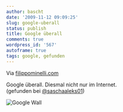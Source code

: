 ```yaml
---
author: bascht
date: '2009-11-12 09:09:25'
slug: google-uberall
status: publish
title: Google überall
comments: true
wordpress_id: '567'
autoframe: true
tags: google, gefunden
---
```


Via [filippominelli.com](http://www.filippominelli.com/google.html)

Google überall. Diesmal nicht nur im Internet.   
(gefunden bei [@saschaaleks01](https://twitter.com/saschaaleks01))

![Google Wall](/blog/2009-11-12-google-uberall/media_httpwwwfilippominellicomfotogoogle16jpg_bsccafxfijqbdkc-scaled500.jpg)


